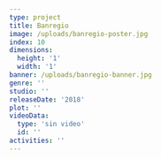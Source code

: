 ```yaml
---
type: project
title: Banregio
image: /uploads/banregio-poster.jpg
index: 10
dimensions:
  height: '1'
  width: '1'
banner: /uploads/banregio-banner.jpg
genre: ''
studio: ''
releaseDate: '2018'
plot: ''
videoData:
  type: 'sin video'
  id: ''
activities: ''
---
```


